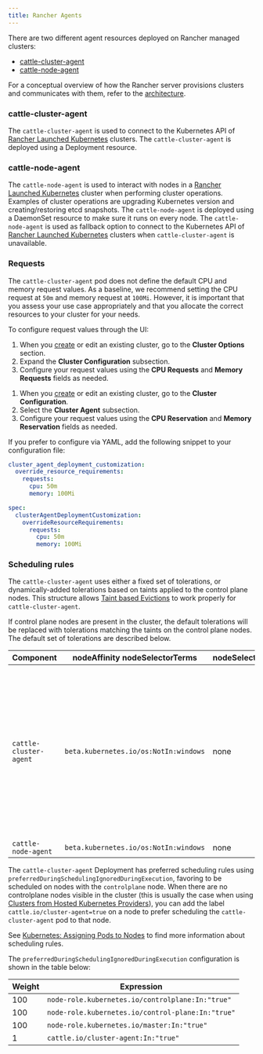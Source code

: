 ```yaml
---
title: Rancher Agents
---
```


<head>
  <link rel="canonical" href="https://ranchermanager.docs.rancher.com/how-to-guides/new-user-guides/launch-kubernetes-with-rancher/about-rancher-agents"/>
</head>

There are two different agent resources deployed on Rancher managed clusters:

- [cattle-cluster-agent](#cattle-cluster-agent)
- [cattle-node-agent](#cattle-node-agent)

For a conceptual overview of how the Rancher server provisions clusters and communicates with them, refer to the [architecture](../about-rancher/architecture/architecture.md).

### cattle-cluster-agent

The `cattle-cluster-agent` is used to connect to the Kubernetes API of [Rancher Launched Kubernetes]() clusters. The `cattle-cluster-agent` is deployed using a Deployment resource.

### cattle-node-agent

The `cattle-node-agent` is used to interact with nodes in a [Rancher Launched Kubernetes]() cluster when performing cluster operations. Examples of cluster operations are upgrading Kubernetes version and creating/restoring etcd snapshots. The `cattle-node-agent` is deployed using a DaemonSet resource to make sure it runs on every node. The `cattle-node-agent` is used as fallback option to connect to the Kubernetes API of [Rancher Launched Kubernetes]() clusters when `cattle-cluster-agent` is unavailable.

### Requests

The `cattle-cluster-agent` pod does not define the default CPU and memory request values. As a baseline, we recommend setting the CPU request at `50m` and memory request at `100Mi`. However, it is important that you assess your use case appropriately and that you allocate the correct resources to your cluster for your needs.

To configure request values through the UI:

<Tabs groupId="k8s-distro">
<TabItem value="RKE">

1. When you [create]() or edit an existing cluster, go to the **Cluster Options** section.
1. Expand the **Cluster Configuration** subsection.
1. Configure your request values using the **CPU Requests** and **Memory Requests** fields as needed.

</TabItem>
<TabItem value="RKE2/K3s">

1. When you [create]() or edit an existing cluster, go to the **Cluster Configuration**.
1. Select the **Cluster Agent** subsection.
1. Configure your request values using the **CPU Reservation** and **Memory Reservation** fields as needed.

</TabItem>
</Tabs>

If you prefer to configure via YAML, add the following snippet to your configuration file:

<Tabs groupId="k8s-distro">
<TabItem value="RKE">

```yaml
cluster_agent_deployment_customization:
  override_resource_requirements:
    requests:
      cpu: 50m
      memory: 100Mi
```

</TabItem>
<TabItem value="RKE2/K3s">

```yaml
spec:
  clusterAgentDeploymentCustomization:
    overrideResourceRequirements:
      requests:
        cpu: 50m
        memory: 100Mi 
```

</TabItem>
</Tabs>

### Scheduling rules

The `cattle-cluster-agent` uses either a fixed set of tolerations, or dynamically-added tolerations based on taints applied to the control plane nodes. This structure allows [Taint based Evictions](https://kubernetes.io/docs/concepts/scheduling-eviction/taint-and-toleration/#taint-based-evictions) to work properly for `cattle-cluster-agent`.

If control plane nodes are present in the cluster, the default tolerations will be replaced with tolerations matching the taints on the control plane nodes. The default set of tolerations are described below.

| Component              | nodeAffinity nodeSelectorTerms             | nodeSelector | Tolerations                                                                    |
| ---------------------- | ------------------------------------------ | ------------ | ------------------------------------------------------------------------------ |
| `cattle-cluster-agent` | `beta.kubernetes.io/os:NotIn:windows`      | none         | **Note:** These are the default tolerations, and will be replaced by tolerations matching taints applied to controlplane nodes.<br/><br/>`effect:NoSchedule`<br/>`key:node-role.kubernetes.io/controlplane`<br/>`value:true`<br/><br/>`effect:NoSchedule`<br/>`key:node-role.kubernetes.io/control-plane`<br/>`operator:Exists`<br/><br/>`effect:NoSchedule`<br/>`key:node-role.kubernetes.io/master`<br/>`operator:Exists` |
| `cattle-node-agent`    | `beta.kubernetes.io/os:NotIn:windows`      | none         | `operator:Exists`                                                              |

The `cattle-cluster-agent` Deployment has preferred scheduling rules using `preferredDuringSchedulingIgnoredDuringExecution`, favoring to be scheduled on nodes with the `controlplane` node. When there are no controlplane nodes visible in the cluster (this is usually the case when using [Clusters from Hosted Kubernetes Providers](hosted-kubernetes/hosted-kubernetes.md)), you can add the label `cattle.io/cluster-agent=true` on a node to prefer scheduling the `cattle-cluster-agent` pod to that node.

See [Kubernetes: Assigning Pods to Nodes](https://kubernetes.io/docs/concepts/configuration/assign-pod-node/) to find more information about scheduling rules.

The `preferredDuringSchedulingIgnoredDuringExecution` configuration is shown in the table below:

| Weight | Expression                                       |
| ------ | ------------------------------------------------ |
| 100    | `node-role.kubernetes.io/controlplane:In:"true"` |
| 100    | `node-role.kubernetes.io/control-plane:In:"true"` |
| 100    | `node-role.kubernetes.io/master:In:"true"` |
| 1      | `cattle.io/cluster-agent:In:"true"`         |

